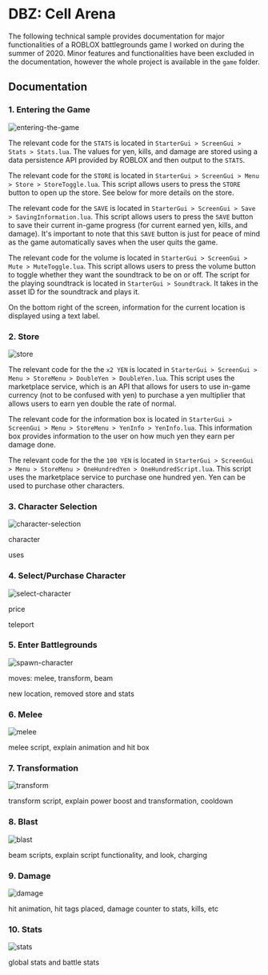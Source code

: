 # DBZ: Cell Arena

The following technical sample provides documentation for major functionalities of a ROBLOX battlegrounds game I worked on during the summer of 2020. Minor features and functionalities have been excluded in the documentation, however the whole project is available in the `game` folder.

## Documentation

### 1. Entering the Game
![entering-the-game](/img/entering-the-game.png)

The relevant code for the `STATS` is located in `StarterGui > ScreenGui > Stats > Stats.lua`. The values for yen, kills, and damage are stored using a data persistence API provided by ROBLOX and then output to the `STATS`.

The relevant code for the `STORE` is located in `StarterGui > ScreenGui > Menu > Store > StoreToggle.lua`. This script allows users to press the `STORE` button to open up the store. See below for more details on the store.

The relevant code for the `SAVE` is located in `StarterGui > ScreenGui > Save > SavingInformation.lua`. This script allows users to press the `SAVE` button to save their current in-game progress (for current earned yen, kills, and damage). It's important to note that this `SAVE` button is just for peace of mind as the game automatically saves when the user quits the game.

The relevant code for the volume is located in `StarterGui > ScreenGui > Mute > MuteToggle.lua`. This script allows users to press the volume button to toggle whether they want the soundtrack to be on or off. The script for the playing soundtrack is located in `StarterGui > Soundtrack`. It takes in the asset ID for the soundtrack and plays it.

On the bottom right of the screen, information for the current location is displayed using a text label.

### 2. Store
![store](/img/store.png)

The relevant code for the the `x2 YEN` is located in `StarterGui > ScreenGui > Menu > StoreMenu > DoubleYen > DoubleYen.lua`. This script uses the marketplace service, which is an API that allows for users to use in-game currency (not to be confused with yen) to purchase a yen multiplier that allows users to earn yen double the rate of normal.

The relevant code for the information box is located in `StarterGui > ScreenGui > Menu > StoreMenu > YenInfo > YenInfo.lua`. This information box provides information to the user on how much yen they earn per damage done.

The relevant code for the the `100 YEN` is located in `StarterGui > ScreenGui > Menu > StoreMenu > OneHundredYen > OneHundredScript.lua`. This script uses the marketplace service to purchase one hundred yen. Yen can be used to purchase other characters.

### 3. Character Selection
![character-selection](/img/character-selection.png)

character

uses

### 4. Select/Purchase Character
![select-character](/img/select-character.png)

price

teleport

### 5. Enter Battlegrounds
![spawn-character](/img/spawn-character.png)

moves: melee, transform, beam

new location, removed store and stats

### 6. Melee
![melee](/img/melee.png)

melee script, explain animation and hit box

### 7. Transformation
![transform](/img/transform.png)

transform script, explain power boost and transformation, cooldown

### 8. Blast
![blast](/img/blast.png)

beam scripts, explain script functionality, and look, charging

### 9. Damage
![damage](/img/damage.png)

hit animation, hit tags placed, damage counter to stats, kills, etc

### 10. Stats
![stats](/img/stats.png)

global stats and battle stats